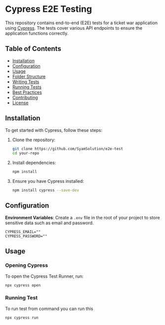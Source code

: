 # Cypress E2E Testing

This repository contains end-to-end (E2E) tests for a ticket war application using [Cypress](https://www.cypress.io/). The tests cover various API endpoints to ensure the application functions correctly.

## Table of Contents

- [Installation](#installation)
- [Configuration](#configuration)
- [Usage](#usage)
- [Folder Structure](#folder-structure)
- [Writing Tests](#writing-tests)
- [Running Tests](#running-tests)
- [Best Practices](#best-practices)
- [Contributing](#contributing)
- [License](#license)

## Installation

To get started with Cypress, follow these steps:

1. Clone the repository:

   ```bash
   git clone https://github.com/SyamSolution/e2e-test
   cd your-repo
   ```

2. Install dependencies:

   ```bash
   npm install
   ```

3. Ensure you have Cypress installed:

   ```bash
   npm install cypress --save-dev
   ```

## Configuration

**Environment Variables**: Create a `.env` file in the root of your project to store sensitive data such as email and password.

```env
CYPRESS_EMAIL=""
CYPRESS_PASSWORD=""
```

## Usage

### Opening Cypress

To open the Cypress Test Runner, run:

```bash
npx cypress open
```

### Running Test

To run test from command you can run this

```bash
npx cypress run
```
